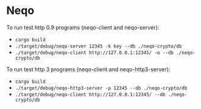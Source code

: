 # Neqo

To run test http 0.9 programs (neqo-client and neqo-server):

* `cargo build`
* `./target/debug/neqo-server 12345 -k key --db ./neqo-crypto/db`
* `./target/debug/neqo-client http://127.0.0.1:12345/ -o --db ./neqo-crypto/db`

To run test http 3 programs (neqo-client and neqo-http3-server):

* `cargo build`
* `./target/debug/neqo-http3-server -p 12345 --db ./neqo-crypto/db`
* `./target/debug/neqo-client http://127.0.0.1:12345/ --db ./neqo-crypto/db`

